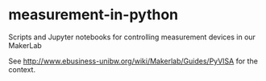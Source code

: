 # measurement-in-python
Scripts and Jupyter notebooks for controlling measurement devices in our MakerLab

See http://www.ebusiness-unibw.org/wiki/Makerlab/Guides/PyVISA for the context.
